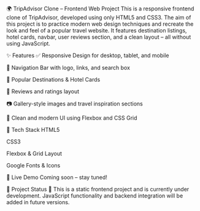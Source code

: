 🌍 TripAdvisor Clone – Frontend Web Project
This is a responsive frontend clone of TripAdvisor, developed using only HTML5 and CSS3. The aim of this project is to practice modern web design techniques and recreate the look and feel of a popular travel website. It features destination listings, hotel cards, navbar, user reviews section, and a clean layout – all without using JavaScript.

✨ Features
✅ Responsive Design for desktop, tablet, and mobile

🧭 Navigation Bar with logo, links, and search box

🏨 Popular Destinations & Hotel Cards

💬 Reviews and ratings layout

📷 Gallery-style images and travel inspiration sections

🎨 Clean and modern UI using Flexbox and CSS Grid

📁 Tech Stack
HTML5

CSS3

Flexbox & Grid Layout

Google Fonts & Icons

🚀 Live Demo
Coming soon – stay tuned!

📌 Project Status
🔧 This is a static frontend project and is currently under development. JavaScript functionality and backend integration will be added in future versions.